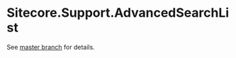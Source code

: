 # Sitecore.Support.AdvancedSearchList

See [master branch](https://github.com/sitecoresupport/Sitecore.Support.AdvancedSearchList) for details.